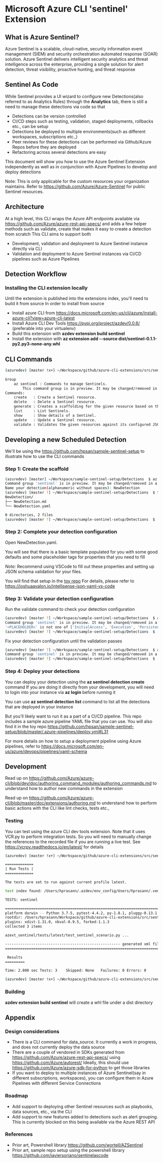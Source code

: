 # Microsoft Azure CLI 'sentinel' Extension

## What is Azure Sentinel?
Azure Sentinel is a scalable, cloud-native, security information event management (SIEM) and
security orchestration automated response (SOAR) solution. Azure Sentinel delivers intelligent security analytics and
threat intelligence across the enterprise, providing a single solution for alert detection, threat visibility,
proactive hunting, and threat response

## Sentinel As Code
While Sentinel provides a UI wizard to configure new Detections(also referred to as Analytics Rules)
through the **Analytics**  tab, there is still a need to manage these detections via code so that
- Detections can be version controlled
- CI/CD steps such as testing, validation, staged deployments, rollbacks etc., can be setup
- Detections be deployed to multiple environments(such as different workspaces, subscriptions etc.,) 
- Peer reviews for these detections can be performed via Github/Azure Repos before they are deployed
- Refactoring across several detections are easy

This document will show you how to use the Azure Sentinel Extension independently as well as
in conjunction with Azure Pipelines to develop and deploy detections

Note: This is only applicable for the custom resources your organization maintains. Refer to 
https://github.com/Azure/Azure-Sentinel for public Sentinel resources.
## Architecture
At a high level, this CLI wraps the Azure API endpoints available via https://github.com/Azure/azure-rest-api-specs/
and adds a few helper methods such as validate, create that makes it easy to create a detection from scratch
This CLI aims to support both
- Development, validation and deployment to Azure Sentinel instance directly via CLI
- Validation and deployment to Azure Sentinel instances via CI/CD pipelines such as Azure Pipelines

## Detection Workflow
### Installing the CLI extension locally
Until the extension is published into the extensions index, you'll need to build it from source
In order to install from source
- Install azure CLI from https://docs.microsoft.com/en-us/cli/azure/install-azure-cli?view=azure-cli-latest
- Install Azure CLI Dev Tools https://pypi.org/project/azdev/0.0.6/ (preferable into your virtualenv)
- Build this extension with **azdev extension build sentinel**
- Install the extension with **az extension add --source dist/sentinel-0.1.1-py2.py3-none-any.whl**

## CLI Commands
```bash
(azuredev) [master !x+] ~/Workspace/github/azure-cli-extensions/src/sentinel  $ az sentinel -h
                                                                                
Group
    az sentinel : Commands to manage Sentinels.
        This command group is in preview. It may be changed/removed in a future release.
Commands:
    create   : Create a Sentinel resource.
    delete   : Delete a Sentinel resource.
    generate : Creates a scaffolding for the given resource based on the configured template.
    list     : List Sentinels.
    show     : Show details of a Sentinel.
    update   : Update a Sentinel resource.
    validate : Validates the given resources against its configured JSON schema.
```
## Developing a new Scheduled Detection
We'll be using the https://github.com/hpsan/sample-sentinel-setup to illustrate how to use the CLI commands
### Step 1: Create the scaffold
```bash
(azuredev) [master] ~/Workspace/sample-sentinel-setup/Detections  $ az sentinel generate -t scheduled_detection
Command group 'sentinel' is in preview. It may be changed/removed in a future release.
Name your detection(alphanumeric without spaces): NewDetection
(azuredev) [master ?] ~/Workspace/sample-sentinel-setup/Detections  $ tree NewDetection/
NewDetection/
├── NewDetection.md
└── NewDetection.yaml

0 directories, 2 files
(azuredev) [master ?] ~/Workspace/sample-sentinel-setup/Detections  $
```
### Step 2: Complete your detection configuration 
Open NewDetection.yaml. 

You will see that there is a basic template populated for you with some good defaults and 
some placeholder tags for properties that you need to fill

_Note:_ 
Recommend using VSCode to fill out these properties and setting up JSON schema validation for your files.

You will find that setup in the [toy repo](https://github.com/hpsan/sample-sentinel-setup) For details, please refer
to https://joshuaavalon.io/intellisense-json-yaml-vs-code

### Step 3: Validate your detection configuration
Run the validate command to check your detection configuration
```bash
(azuredev) [master ?] ~/Workspace/sample-sentinel-setup/Detections  $ az sentinel validate -t scheduled_detection -d .
Command group 'sentinel' is in preview. It may be changed/removed in a future release.
'<PLACEHOLDER>' is not one of ['InitialAccess', 'Execution', 'Persistence', 'PrivilegeEscalation', 'DefenseEvasion', 'CredentialAccess', 'Discovery', 'LateralMovement', 'Collection', 'Exfiltration', 'CommandAndControl', 'Impact']
(azuredev) [master ?] ~/Workspace/sample-sentinel-setup/Detections  $
```
Fix your detection configuration until the validation passes
```bash
(azuredev) [master ?] ~/Workspace/sample-sentinel-setup/Detections  $ az sentinel validate -t scheduled_detection -d .
Command group 'sentinel' is in preview. It may be changed/removed in a future release.
(azuredev) [master ?] ~/Workspace/sample-sentinel-setup/Detections  $
```

### Step 4: Deploy your detections
You can deploy your detection using the **az sentinel detection create** command
If you are doing it directly from your development, you will need to login into your instance via **az login** before running it

You can use **az sentinel detection list** command to list all the detections that are deployed in your instance

But you'll likely want to run it as a part of a CI/CD pipeline. This repo includes a sample azure pipeline YAML file
that you can use. You will also find it in the toy repo https://github.com/hpsan/sample-sentinel-setup/blob/master/.azure-pipelines/deploy.yml#L31

For more details on how to setup a deployment pipeline using Azure pipelines, refer to https://docs.microsoft.com/en-us/azure/devops/pipelines/yaml-schema

## Development
Read up on https://github.com/Azure/azure-cli/blob/dev/doc/authoring_command_modules/authoring_commands.md to understand how to author new commands in the extension

Read up on https://github.com/Azure/azure-cli/blob/master/doc/extensions/authoring.md to understand how to perform basic actions with the CLI like lint checks, tests etc.,
### Testing
You can test using the azure CLI dev tools extension. Note that it uses VCR.py to perform integration tests. So you will need to manually change the references to the
recorded file if you are running a live test. See https://vcrpy.readthedocs.io/en/latest/ for details
```bash
(azuredev) [master !x+] ~/Workspace/github/azure-cli-extensions/src/sentinel  $ azdev test sentinel --series

=============
| Run Tests |
=============

The tests are set to run against current profile latest.

test index found: /Users/hprasann/.azdev/env_config/Users/hprasann/.venv/azuredev/test_index/latest.json

TESTS: sentinel

============================================================================================= test session starts ==============================================================================================
platform darwin -- Python 3.7.5, pytest-4.4.2, py-1.8.1, pluggy-0.13.1
rootdir: /Users/hprasann/Workspace/github/azure-cli-extensions/src/sentinel
plugins: xdist-1.31.0, nbval-0.9.5, forked-1.1.3
collected 3 items

azext_sentinel/tests/latest/test_sentinel_scenario.py ...                                                                                                                                                [100%]

----------------------------------------------------- generated xml file: /Users/hprasann/.azdev/env_config/Users/hprasann/.venv/azuredev/test_results.xml -----------------------------------------------------
=========================================================================================== 3 passed in 2.80 seconds ===========================================================================================

 Results
=========

Time: 2.800 sec	Tests: 3	Skipped: None	Failures: 0	Errors: 0

(azuredev) [master !x+] ~/Workspace/github/azure-cli-extensions/src/sentinel  $
```
### Building
**azdev extension build sentinel** will create a whl file under a dist directory

## Appendix
### Design considerations
- There is a CLI command for data_source. It currently a work in progress, and does not currently deploy the data source
- There are a couple of vendored in SDKs generated from https://github.com/Azure/azure-rest-api-specs/ using https://github.com/Azure/autorest/ Ideally, this should use https://github.com/Azure/azure-sdk-for-python
to get those libraries
- If you want to deploy to multiple instances of Azure Sentinel(say in different subscriptions, workspaces), you can configure them in Azure Pipelines with different Service Connections  
### Roadmap
- Add support to deploying other Sentinel resources such as playbooks, data sources, etc., via the CLI
- Add support to new features added to detections such as alert grouping. This is currently blocked on this being available via the Azure REST API  
### References
- Prior art, Powershell library https://github.com/wortell/AZSentinel
- Prior art, sample repo setup using the powershell library https://github.com/javiersoriano/sentinelascode